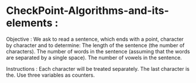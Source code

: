 # CheckPoint-Algorithms-and-its-elements : 

Objective : 
We ask to read a sentence, which ends with a point, character by character and to determine:
The length of the sentence (the number of characters).
The number of words in the sentence (assuming that the words are separated by a single space).
The number of vowels in the sentence.

Instructions : 
Each character will be treated separately.
The last character is the.
Use three variables as counters.



